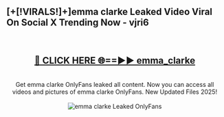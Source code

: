 <h2>[+[!VIRALS!]+]emma clarke Leaked Video Viral On Social X Trending Now - vjri6</h2>
<br>
<div align="center">
<h2><a href="https://libra.edu.pl?emma_clarke" rel="nofollow">🔴 CLICK HERE 🌐==►► emma_clarke</a></h2>
<br>
Get emma clarke OnlyFans leaked all content. Now you can access all videos and pictures of emma clarke OnlyFans. New Updated Files 2025!
<br>
<br>
<a href="https://libra.edu.pl?emma_clarke" rel="nofollow" data-target="animated-image.originalLink"><img src="https://i.ibb.co.com/WyWwxjT/player-gif2.gif" alt="emma clarke Leaked OnlyFans" style="max-width: 100%; display: inline-block;" data-target="animated-image.originalImage"></a>
</div>
<br>